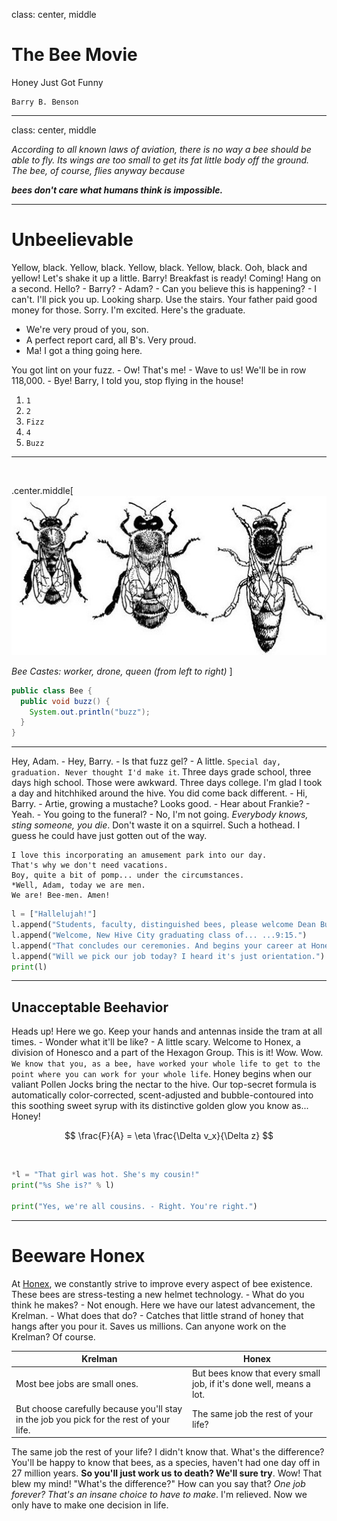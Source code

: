 class: center, middle

# The Bee Movie

Honey Just Got Funny

```
Barry B. Benson
```

---

class: center, middle

_According to all known laws of aviation, there is no way a bee should be able to fly. Its wings are too small to get its fat little body off the ground. The bee, of course, flies anyway because_

**_bees don't care what humans think is impossible._**

---

# Unbeelievable

Yellow, black. Yellow, black. Yellow, black. Yellow, black. Ooh, black and yellow! Let's shake it up a little. Barry! Breakfast is ready! Coming! Hang on a second. Hello? - Barry? - Adam? - Can you believe this is happening? - I can't. I'll pick you up. Looking sharp. Use the stairs. Your father paid good money for those. Sorry. I'm excited. Here's the graduate.

- We're very proud of you, son.
- A perfect report card, all B's. Very proud.
- Ma! I got a thing going here.

You got lint on your fuzz. - Ow! That's me! - Wave to us! We'll be in row 118,000. - Bye! Barry, I told you, stop flying in the house!

1. `1`
2. `2`
3. `Fizz`
4. `4`
5. `Buzz`

---

<br>

.center.middle[
![Bee Castes)](assets/bee-castes.jpg)

_Bee Castes: worker, drone, queen (from left to right)_
]

```java
public class Bee {
  public void buzz() {
    System.out.println("buzz");
  }
}
```

---

Hey, Adam. - Hey, Barry. - Is that fuzz gel? - A little. `Special day, graduation. Never thought I'd make it`. Three days grade school, three days high school. Those were awkward. Three days college. I'm glad I took a day and hitchhiked around the hive. You did come back different. - Hi, Barry. - Artie, growing a mustache? Looks good. - Hear about Frankie? - Yeah. - You going to the funeral? - No, I'm not going. _Everybody knows, sting someone, you die_. Don't waste it on a squirrel. Such a hothead. I guess he could have just gotten out of the way.

```
I love this incorporating an amusement park into our day.
That's why we don't need vacations.
Boy, quite a bit of pomp... under the circumstances.
*Well, Adam, today we are men.
We are! Bee-men. Amen!
```

```python
l = ["Hallelujah!"]
l.append("Students, faculty, distinguished bees, please welcome Dean Buzzwell")
l.append("Welcome, New Hive City graduating class of... ...9:15.")
l.append("That concludes our ceremonies. And begins your career at Honex Industries!")
l.append("Will we pick our job today? I heard it's just orientation.")
print(l)
```

---

## Unacceptable Beehavior

Heads up! Here we go. Keep your hands and antennas inside the tram at all times. - Wonder what it'll be like? - A little scary. Welcome to Honex, a division of Honesco and a part of the Hexagon Group. This is it! Wow. Wow. `We know that you, as a bee, have worked your whole life to get to the point where you can work for your whole life`. Honey begins when our valiant Pollen Jocks bring the nectar to the hive. Our top-secret formula is automatically color-corrected, scent-adjusted and bubble-contoured into this soothing sweet syrup with its distinctive golden glow you know as... Honey!

$$ \frac{F}{A} = \eta \frac{\Delta v_x}{\Delta z} $$

<br>

```python
*l = "That girl was hot. She's my cousin!"
print("%s She is?" % l)

print("Yes, we're all cousins. - Right. You're right.")
```

---

# Beeware Honex

At [Honex](https://www.amazon.com/), we constantly strive to improve every aspect of bee existence. These bees are stress-testing a new helmet technology. - What do you think he makes? - Not enough. Here we have our latest advancement, the Krelman. - What does that do? - Catches that little strand of honey that hangs after you pour it. Saves us millions. Can anyone work on the Krelman? Of course.

| Krelman                                                                                 | Honex                                                               |
| --------------------------------------------------------------------------------------- | ------------------------------------------------------------------- |
| Most bee jobs are small ones.                                                           | But bees know that every small job, if it's done well, means a lot. |
| But choose carefully because you'll stay in the job you pick for the rest of your life. | The same job the rest of your life?                                 |

The same job the rest of your life? I didn't know that. What's the difference? You'll be happy to know that bees, as a species, haven't had one day off in 27 million years. **So you'll just work us to death? We'll sure try**. Wow! That blew my mind! "What's the difference?" How can you say that? _One job forever? That's an insane choice to have to make_. I'm relieved. Now we only have to make one decision in life.
